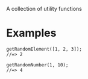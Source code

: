 A collection of utility functions

# Examples

```
getRandomElement([1, 2, 3]);
//=> 2
```

```
getRandomNumber(1, 10);
//=> 4
```